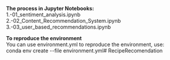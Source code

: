 

**The process in Jupyter Notebooks:** <br>
1.-01_sentiment_analysis.ipynb <br>
2.-02_Content_Recommendation_System.ipynb <br>
3.-03_user_based_recommendations.ipynb <br>


**To reproduce the environment** <br>
You can use environment.yml to reproduce the environment, use: <br>
conda env create --file environment.yml# RecipeRecomendation
